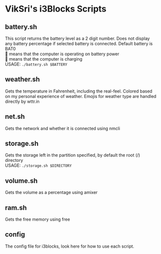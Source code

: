 # VikSri's i3Blocks Scripts

## battery.sh
This script returns the battery level as a 2 digit number. Does not display any battery percentage if selected battery is connected. Default battery is BAT0  
🔋 means that the computer is operating on battery power  
🔌 means that the computer is charging  
USAGE: `./battery.sh $BATTERY`

## weather.sh
Gets the temperature in Fahrenheit, including the real-feel. Colored based on my personal experience of weather. Emojis for weather type are handled directly by wttr.in

## net.sh
Gets the network and whether it is connected using nmcli

## storage.sh
Gets the storage left in the partition specified, by default the root (/) directory  
USAGE: `./storage.sh $DIRECTORY`

## volume.sh
Gets the volume as a percentage using amixer 

## ram.sh
Gets the free memory using free

## config
The config file for i3blocks, look here for how to use each script.
